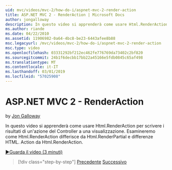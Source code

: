 ```yaml
---
uid: mvc/videos/mvc-2/how-do-i/aspnet-mvc-2-render-action
title: ASP.NET MVC 2 - RenderAction | Microsoft Docs
author: jongalloway
description: In questo video si apprenderà come usare Html.RenderAction per scrivere i risultati di un'azione del Controller a una visualizzazione. Si esamineranno differenze di fr Html.RenderAction...
ms.author: riande
ms.date: 04/22/2010
ms.assetid: 11906982-0a64-4bc8-be23-6443afee8b88
msc.legacyurl: /mvc/videos/mvc-2/how-do-i/aspnet-mvc-2-render-action
msc.type: video
ms.openlocfilehash: 03331292bf212ec462fe776769da73402c2bf820
ms.sourcegitcommit: 24b1f6decbb17bb22a45166e5fdb0845c65af498
ms.translationtype: MT
ms.contentlocale: it-IT
ms.lasthandoff: 03/01/2019
ms.locfileid: "57025908"
---
```

<a name="aspnet-mvc-2---render-action"></a>ASP.NET MVC 2 - RenderAction
====================
by [Jon Galloway](https://github.com/jongalloway)

In questo video si apprenderà come usare Html.RenderAction per scrivere i risultati di un'azione del Controller a una visualizzazione. Esamineremo come Html.RenderAction differisce da Html.RenderPartial e differenze HTML. Action da Html.RenderAction.

[&#9654;Guarda il video (3 minuti)](https://channel9.msdn.com/Blogs/ASP-NET-Site-Videos/aspnet-mvc-2-render-action)

> [!div class="step-by-step"]
> [Precedente](aspnet-mvc-2-areas.md)
> [Successivo](5-minute-introduction-to-aspnet-mvc.md)
